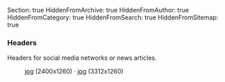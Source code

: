 Section: true
HiddenFromArchive: true
HiddenFromAuthor: true
HiddenFromCategory: true
HiddenFromSearch: true
HiddenFromSitemap: true

### Headers

Headers for social media networks or news articles.

<div class="row justify-content-start pt-1">
  <div class="col-xl-5 col-lg-6 col-md-8 col-sm-10 col-15 mx-0">
    <figure class="figure">
      <img src="/user/uploads/img/header_wide.jpg" class="figure-img img-fluid" alt="">
      <figcaption class="text-center text-white"><a target="_blank" rel="noopener noreferrer" href="/user/uploads/files/header/header.jpg" download="Filmmakers4Future_Header">jpg</a> <span class="small font-weight-light">(2400x1260)</span> · <a target="_blank" rel="noopener noreferrer" href="/user/uploads/files/header/header_wide.jpg" download="Filmmakers4Future_Header_Wide">jpg</a> <span class="small font-weight-light">(3312x1260)</span></figcaption>
    </figure>
  </div>
</div>
